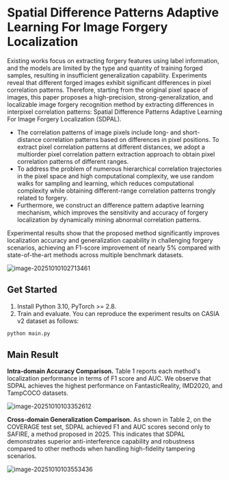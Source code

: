 # Spatial Difference Patterns Adaptive Learning For Image Forgery Localization

Existing works focus on extracting forgery features using label information, and the models are limited by the type and quantity of training forged samples, resulting in insufficient generalization capability. Experiments reveal that different forged images exhibit significant differences in pixel correlation patterns. Therefore, starting from the original pixel space of images, this paper proposes a high-precision, strong-generalization, and localizable image forgery recognition method by extracting differences in interpixel correlation patterns: Spatial Difference Patterns Adaptive Learning For Image Forgery Localization (SDPAL). 

- The correlation patterns of image pixels include long- and short-distance correlation patterns based on differences in pixel positions. To extract pixel correlation patterns at different distances, we adopt a multiorder pixel correlation pattern extraction approach to obtain pixel correlation patterns of different ranges. 
- To address the problem of numerous hierarchical correlation trajectories in the pixel space and high computational complexity, we use random walks for sampling and learning, which reduces computational complexity while obtaining different-range correlation patterns trongly related to forgery. 
- Furthermore, we construct an difference pattern adaptive learning mechanism, which improves the sensitivity and accuracy of forgery localization by dynamically mining abnormal correlation patterns. 

Experimental results show that the proposed method significantly improves localization accuracy and generalization capability in challenging forgery scenarios, achieving an F1-score improvement of nearly 5% compared with state-of-the-art methods across multiple benchmark datasets.

![image-20251010102713461](D:\Document\Git\SDPAL\image\image-20251010102713461.png)

## Get Started

1. Install Python 3.10, PyTorch >= 2.8.
2. Train and evaluate. You can reproduce the experiment results on CASIA v2 dataset as follows:

```python
python main.py
```

## Main Result

**Intra-domain Accuracy Comparison.** Table 1 reports each method's localization performance in terms of F1 score and AUC. We observe that SDPAL achieves the highest performance on FantasticReality, IMD2020, and TampCOCO datasets.

![image-20251010103352612](D:\Document\Git\SDPAL\image\image-20251010103352612.png)

**Cross-domain Generalization Comparison.** As shown in Table 2, on the COVERAGE test set, SDPAL achieved F1 and AUC scores second only to SAFIRE, a method proposed in 2025. This indicates that SDPAL demonstrates superior anti-interference capability and robustness compared to other methods when handling high-fidelity tampering scenarios.

![image-20251010103553436](D:\Document\Git\SDPAL\image\image-20251010103553436.png)